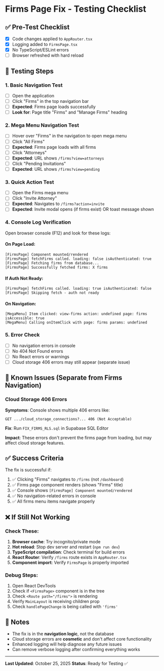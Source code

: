 # Firms Page Fix - Testing Checklist

## ✅ Pre-Test Checklist
- [x] Code changes applied to `AppRouter.tsx`
- [x] Logging added to `FirmsPage.tsx`
- [x] No TypeScript/ESLint errors
- [ ] Browser refreshed with hard reload

## 🧪 Testing Steps

### 1. Basic Navigation Test
- [ ] Open the application
- [ ] Click "Firms" in the top navigation bar
- [ ] **Expected**: Firms page loads successfully
- [ ] **Look for**: Page title "Firms" and "Manage Firms" heading

### 2. Mega Menu Navigation Test
- [ ] Hover over "Firms" in the navigation to open mega menu
- [ ] Click "All Firms"
- [ ] **Expected**: Firms page loads with all firms
- [ ] Click "Attorneys" 
- [ ] **Expected**: URL shows `/firms?view=attorneys`
- [ ] Click "Pending Invitations"
- [ ] **Expected**: URL shows `/firms?view=pending`

### 3. Quick Action Test
- [ ] Open the Firms mega menu
- [ ] Click "Invite Attorney"
- [ ] **Expected**: Navigates to `/firms?action=invite`
- [ ] **Expected**: Invite modal opens (if firms exist) OR toast message shown

### 4. Console Log Verification
Open browser console (F12) and look for these logs:

#### On Page Load:
```
[FirmsPage] Component mounted/rendered
[FirmsPage] fetchFirms called. loading: false isAuthenticated: true
[FirmsPage] Fetching firms from database...
[FirmsPage] Successfully fetched firms: X firms
```

#### If Auth Not Ready:
```
[FirmsPage] fetchFirms called. loading: true isAuthenticated: false
[FirmsPage] Skipping fetch - auth not ready
```

#### On Navigation:
```
[MegaMenu] Item clicked: view-firms action: undefined page: firms isAccessible: true
[MegaMenu] Calling onItemClick with page: firms params: undefined
```

### 5. Error Check
- [ ] No navigation errors in console
- [ ] No 404 Not Found errors
- [ ] No React errors or warnings
- [ ] Cloud storage 406 errors may still appear (separate issue)

## 🐛 Known Issues (Separate from Firms Navigation)

### Cloud Storage 406 Errors
**Symptoms**: Console shows multiple 406 errors like:
```
GET .../cloud_storage_connections?... 406 (Not Acceptable)
```

**Fix**: Run `FIX_FIRMS_RLS.sql` in Supabase SQL Editor

**Impact**: These errors don't prevent the firms page from loading, but may affect cloud storage features.

## ✅ Success Criteria

The fix is successful if:
1. ✅ Clicking "Firms" navigates to `/firms` (not `/dashboard`)
2. ✅ Firms page component renders (shows "Firms" title)
3. ✅ Console shows `[FirmsPage] Component mounted/rendered`
4. ✅ No navigation-related errors in console
5. ✅ All firms menu items navigate properly

## ❌ If Still Not Working

### Check These:
1. **Browser cache**: Try incognito/private mode
2. **Hot reload**: Stop dev server and restart (`npm run dev`)
3. **TypeScript compilation**: Check terminal for build errors
4. **React Router**: Verify `/firms` route exists in `AppRouter.tsx`
5. **Component import**: Verify `FirmsPage` is properly imported

### Debug Steps:
1. Open React DevTools
2. Check if `<FirmsPage>` component is in the tree
3. Check `<Route path="/firms">` is rendering
4. Verify `MainLayout` is receiving children prop
5. Check `handlePageChange` is being called with `'firms'`

## 📝 Notes

- The fix is in the **navigation logic**, not the database
- Cloud storage errors are **cosmetic** and don't affect core functionality
- Enhanced logging will help diagnose any future issues
- Can remove verbose logging after confirming everything works

---

**Last Updated**: October 25, 2025
**Status**: Ready for Testing ✅

